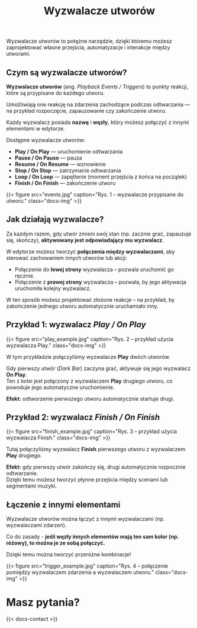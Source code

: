 ﻿---
title: "Wyzwalacze utworów"
icon: "⚡"
description: "Dowiedz się, czym są wyzwalacze utworów i jak dzięki nim tworzyć własne automatyzacje."
weight: 39
---

Wyzwalacze utworów to potężne narzędzie, dzięki któremu możesz zaprojektować własne przejścia, automatyzacje i interakcje między utworami.

## Czym są wyzwalacze utworów?

**Wyzwalacze utworów** (ang. *Playback Events / Triggers*) to punkty reakcji, które są przypisane do każdego utworu.  

Umożliwiają one reakcję na zdarzenia zachodzące podczas odtwarzania — na przykład rozpoczęcie, zapauzowanie czy zakończenie utworu.

Każdy wyzwalacz posiada **nazwę** i **węzły**, który możesz połączyć z innymi elementami w edytorze.

Dostępne wyzwalacze utworów:
- **Play / On Play** — uruchomienie odtwarzania  
- **Pause / On Pause** — pauza
- **Resume / On Resume** — wznowienie  
- **Stop / On Stop** — zatrzymanie odtwarzania  
- **Loop / On Loop** — zapętlenie (moment przejścia z końca na początek)  
- **Finish / On Finish** — zakończenie utworu  

{{< figure src="events.jpg" caption="Rys. 1 – wyzwalacze przypisane do utworu." class="docs-img" >}}

## Jak działają wyzwalacze?

Za każdym razem, gdy utwór zmieni swój stan (np. zacznie grać, zapauzuje się, skończy), **aktywowany jest odpowiadający mu wyzwalacz**.  

W edytorze możesz tworzyć **połączenia między wyzwalaczami**, aby sterować zachowaniem innych utworów lub akcji:
- Połączenie do **lewej strony** wyzwalacza – pozwala uruchomić go ręcznie.  
- Połączenie z **prawej strony** wyzwalacza – pozwala, by jego aktywacja uruchomiła kolejny wyzwalacz.

W ten sposób możesz projektować złożone reakcje – na przykład, by zakończenie jednego utworu automatycznie uruchamiało inny.

## Przykład 1: wyzwalacz *Play / On Play*

{{< figure src="play_example.jpg" caption="Rys. 2 – przykład użycia wyzwalacza Play." class="docs-img" >}}

W tym przykładzie połączyliśmy wyzwalacze **Play** dwóch utworów.  

Gdy pierwszy utwór (*Dark Bar*) zaczyna grać, aktywuje się jego wyzwalacz **On Play**.  
Ten z kolei jest połączony z wyzwalaczem **Play** drugiego utworu, co powoduje jego automatyczne uruchomienie.

**Efekt:** odtworzenie pierwszego utworu automatycznie startuje drugi.

## Przykład 2: wyzwalacz *Finish / On Finish*

{{< figure src="finish_example.jpg" caption="Rys. 3 – przykład użycia wyzwalacza Finish." class="docs-img" >}}

Tutaj połączyliśmy wyzwalacz **Finish** pierwszego utworu z wyzwalaczem **Play** drugiego.  

**Efekt:** gdy pierwszy utwór zakończy się, drugi automatycznie rozpocznie odtwarzanie.  
Dzięki temu możesz tworzyć płynne przejścia między scenami lub segmentami muzyki.

## Łączenie z innymi elementami

Wyzwalacze utworów można łączyć z innymi wyzwalaczami (np. wyzwalaczami zdarzeń). 

Co do zasady - **jeśli węzły innych elementów mają ten sam kolor (np. różowy), to można je ze sobą połączyć.**

Dzięki temu można tworzyć przeróżne kombinacje!

{{< figure src="trigger_example.jpg" caption="Rys. 4 – połączenie pomiędzy wyzwalaczem zdarzenia a wyzwalaczem utworu." class="docs-img" >}}

# Masz pytania?

{{< docs-contact >}}
